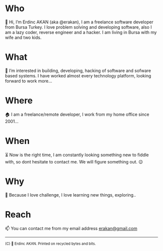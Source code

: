 # Who
👋 Hi, I’m Erdinc AKAN (aka @erakan), I am a freelance software developer from Bursa Turkey. I love problem solving and developing software, also I am a lazy coder, reverse engineer and a hacker. I am living in Bursa with my wife and two kids.

# What
👀 I’m interested in building, developing, hacking of software and sofware based systems. I have worked almost every technology platform, looking forward to work more... 

# Where
🏠 I am a freelance/remote developer, I work from my home office since 2001...

# When
⏳ Now is the right time, I am constantly looking something new to fiddle with, so dont hesitate to contact me. We will figure something out. 😉

# Why 
🤟 Because I love challenge, I love learning new things, exploring..

# Reach
📫 You can contact me from my email address erakan@gmail.com

---
<sub>(C) 🧿 Erdinc AKAN. Printed on recycled bytes and bits.</sub>

